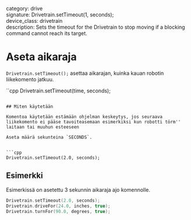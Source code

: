 category: drive  
signature: Drivetrain.setTimeout(1, seconds);  
device_class: drivetrain  
description: Sets the timeout for the Drivetrain to stop moving if a blocking command cannot reach its target.  

# Aseta aikaraja

`Drivetrain.setTimeout();` asettaa aikarajan, kuinka kauan robotin liikekomento jatkuu.

``cpp
Drivetrain.setTimeout(time, seconds);
```

## Miten käytetään

Komentoa käytetään estämään ohjelman keskeytys, jos seuraava liikekomento ei pääse tavoiteasemaan esimerkiksi kun robotti törm'' laitaan tai muuhun esteeseen

Aseta määrä sekunteina `SECONDS`.


```cpp
Drivetrain.setTimeout(2.0, seconds);
```
## Esimerkki

Esimerkissä on asetettu 3 sekunnin aikaraja ajo komennolle.

```cpp
Drivetrain.setTimeout(2.0, seconds);
Drivetrain.driveFor(24.0, inches, true);
Drivetrain.turnFor(90.0, degrees, true);
```



<advanced>
</advanced>